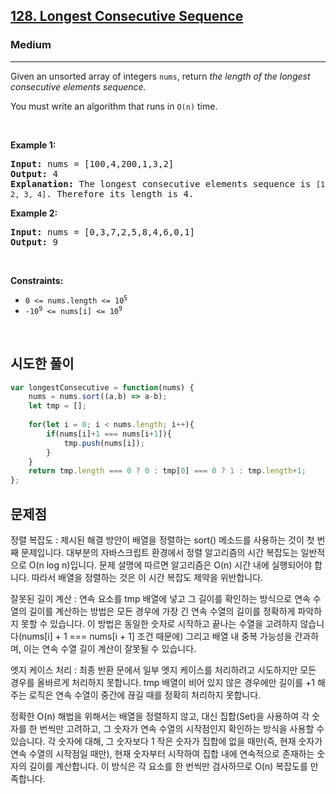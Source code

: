 <h2><a href="https://leetcode.com/problems/longest-consecutive-sequence/">128. Longest Consecutive Sequence</a></h2><h3>Medium</h3><hr><div><p>Given an unsorted array of integers <code>nums</code>, return <em>the length of the longest consecutive elements sequence.</em></p>

<p>You must write an algorithm that runs in&nbsp;<code>O(n)</code>&nbsp;time.</p>

<p>&nbsp;</p>
<p><strong class="example">Example 1:</strong></p>

<pre><strong>Input:</strong> nums = [100,4,200,1,3,2]
<strong>Output:</strong> 4
<strong>Explanation:</strong> The longest consecutive elements sequence is <code>[1, 2, 3, 4]</code>. Therefore its length is 4.
</pre>

<p><strong class="example">Example 2:</strong></p>

<pre><strong>Input:</strong> nums = [0,3,7,2,5,8,4,6,0,1]
<strong>Output:</strong> 9
</pre>

<p>&nbsp;</p>
<p><strong>Constraints:</strong></p>

<ul>
	<li><code>0 &lt;= nums.length &lt;= 10<sup>5</sup></code></li>
	<li><code>-10<sup>9</sup> &lt;= nums[i] &lt;= 10<sup>9</sup></code></li>
</ul>
</div>

<p>&nbsp;</p>

## 시도한 풀이

```js
var longestConsecutive = function(nums) {
    nums = nums.sort((a,b) => a-b);
    let tmp = [];
    
    for(let i = 0; i < nums.length; i++){
        if(nums[i]+1 === nums[i+1]){
            tmp.push(nums[i]);
        }
    }
    return tmp.length === 0 ? 0 : tmp[0] === 0 ? 1 : tmp.length+1;
};
```

## 문제점

정렬 복잡도
: 제시된 해결 방안이 배열을 정렬하는 sort() 메소드를 사용하는 것이 첫 번째 문제입니다. 대부분의 자바스크립트 환경에서 정렬 알고리즘의 시간 복잡도는 일반적으로 O(n log n)입니다. 문제 설명에 따르면 알고리즘은 O(n) 시간 내에 실행되어야 합니다. 따라서 배열을 정렬하는 것은 이 시간 복잡도 제약을 위반합니다.

잘못된 길이 계산
: 연속 요소를 tmp 배열에 넣고 그 길이를 확인하는 방식으로 연속 수열의 길이를 계산하는 방법은 모든 경우에 가장 긴 연속 수열의 길이를 정확하게 파악하지 못할 수 있습니다. 이 방법은 동일한 숫자로 시작하고 끝나는 수열을 고려하지 않습니다(nums[i] + 1 === nums[i + 1] 조건 때문에) 그리고 배열 내 중복 가능성을 간과하며, 이는 연속 수열 길이 계산이 잘못될 수 있습니다.

엣지 케이스 처리
: 최종 반환 문에서 일부 엣지 케이스를 처리하려고 시도하지만 모든 경우를 올바르게 처리하지 못합니다. tmp 배열이 비어 있지 않은 경우에만 길이를 +1 해주는 로직은 연속 수열이 중간에 끊길 때를 정확히 처리하지 못합니다.


정확한 O(n) 해법을 위해서는 배열을 정렬하지 않고, 대신 집합(Set)을 사용하여 각 숫자를 한 번씩만 고려하고, 그 숫자가 연속 수열의 시작점인지 확인하는 방식을 사용할 수 있습니다. 각 숫자에 대해, 그 숫자보다 1 작은 숫자가 집합에 없을 때만(즉, 현재 숫자가 연속 수열의 시작점일 때만), 현재 숫자부터 시작하여 집합 내에 연속적으로 존재하는 숫자의 길이를 계산합니다. 이 방식은 각 요소를 한 번씩만 검사하므로 O(n) 복잡도를 만족합니다.
